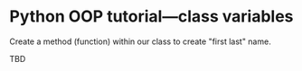 # Python OOP tutorial&mdash;class variables

Create a method (function) within our class to create "first last" name.

TBD
